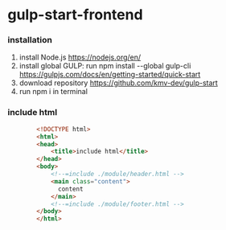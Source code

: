 # gulp-start-frontend
### installation
1. install Node.js <https://nodejs.org/en/>
2. install global GULP: run npm install --global gulp-cli https://gulpjs.com/docs/en/getting-started/quick-start
3. download repository https://github.com/kmv-dev/gulp-start
4. run npm i in terminal
### include html

```html
        <!DOCTYPE html>
        <html>
        <head>
            <title>include html</title>
        </head>
        <body>
            <!--=include ./module/header.html -->
            <main class="content">
              content
            </main>
            <!--=include ./module/footer.html -->
        </body>
        </html>
```

